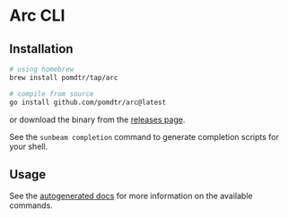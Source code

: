 # Arc CLI

## Installation

```sh
# using homebrew
brew install pomdtr/tap/arc

# compile from source
go install github.com/pomdtr/arc@latest
```

or download the binary from the [releases page](https://github.com/pomdtr/arc/releases).

See the `sunbeam completion` command to generate completion scripts for your shell.

## Usage

See the [autogenerated docs](docs.md) for more information on the available commands.
